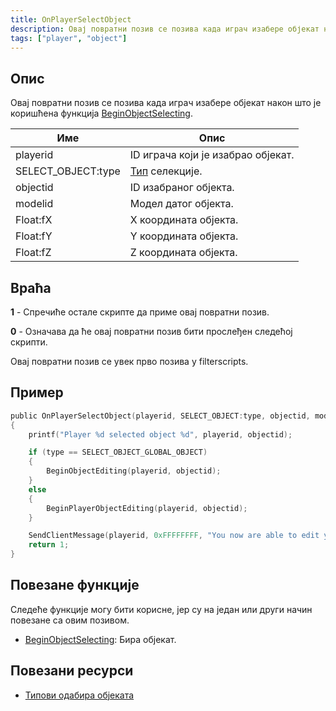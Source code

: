```yaml
---
title: OnPlayerSelectObject
description: Овај повратни позив се позива када играч изабере објекат након што је коришћена функција BeginObjectSelecting.
tags: ["player", "object"]
---
```


## Опис

Овај повратни позив се позива када играч изабере објекат након што је коришћена функција [BeginObjectSelecting](../functions/BeginObjectSelecting).

| Име                | Опис                                                    |
|--------------------|---------------------------------------------------------|
| playerid           | ID играча који је изабрао објекат.                      |
| SELECT_OBJECT:type | [Тип](../resources/selectobjecttypes) селекције.        |
| objectid           | ID изабраног објекта.                                   |
| modelid            | Модел датог објекта.                                    |
| Float:fX           | X координата објекта.                                   |
| Float:fY           | Y координата објекта.                                   |
| Float:fZ           | Z координата објекта.                                   |

## Враћа

**1** - Спречиће остале скрипте да приме овај повратни позив.

**0** - Означава да ће овај повратни позив бити прослеђен следећој скрипти.

Овај повратни позив се увек прво позива у filterscripts.

## Пример

```c
public OnPlayerSelectObject(playerid, SELECT_OBJECT:type, objectid, modelid, Float:fX, Float:fY, Float:fZ)
{
    printf("Player %d selected object %d", playerid, objectid);

    if (type == SELECT_OBJECT_GLOBAL_OBJECT)
    {
        BeginObjectEditing(playerid, objectid);
    }
    else
    {
        BeginPlayerObjectEditing(playerid, objectid);
    }

    SendClientMessage(playerid, 0xFFFFFFFF, "You now are able to edit your object!");
    return 1;
}
```

## Повезане функције

Следеће функције могу бити корисне, јер су на један или други начин повезане са овим позивом.

- [BeginObjectSelecting](../functions/BeginObjectSelecting): Бира објекат.

## Повезани ресурси

- [Типови одабира објеката](../resources/selectobjecttypes)
